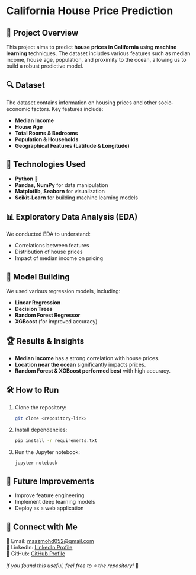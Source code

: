 # California House Price Prediction

## 📌 Project Overview
This project aims to predict **house prices in California** using **machine learning** techniques. The dataset includes various features such as median income, house age, population, and proximity to the ocean, allowing us to build a robust predictive model.

## 🔍 Dataset
The dataset contains information on housing prices and other socio-economic factors. Key features include:
- **Median Income**
- **House Age**
- **Total Rooms & Bedrooms**
- **Population & Households**
- **Geographical Features (Latitude & Longitude)**

## 🚀 Technologies Used
- **Python** 🐍
- **Pandas, NumPy** for data manipulation
- **Matplotlib, Seaborn** for visualization
- **Scikit-Learn** for building machine learning models

## 📊 Exploratory Data Analysis (EDA)
We conducted EDA to understand:
- Correlations between features
- Distribution of house prices
- Impact of median income on pricing

## 🤖 Model Building
We used various regression models, including:
- **Linear Regression**
- **Decision Trees**
- **Random Forest Regressor**
- **XGBoost** (for improved accuracy)

## 🏆 Results & Insights
- **Median Income** has a strong correlation with house prices.
- **Location near the ocean** significantly impacts prices.
- **Random Forest & XGBoost performed best** with high accuracy.

## 🛠 How to Run
1. Clone the repository:
   ```bash
   git clone <repository-link>
   ```
2. Install dependencies:
   ```bash
   pip install -r requirements.txt
   ```
3. Run the Jupyter notebook:
   ```bash
   jupyter notebook
   ```

## 📌 Future Improvements
- Improve feature engineering
- Implement deep learning models
- Deploy as a web application


## 📩 Connect with Me
📧 Email: maazmohd052@gmail.com  
🔗 LinkedIn: [LinkedIn Profile](https://www.linkedin.com/in/mohd-maaz-534012235)  
🐍 GitHub: [GitHub Profile](https://github.com/MohdMaaz6229)

_If you found this useful, feel free to ⭐ the repository!_ 🚀

